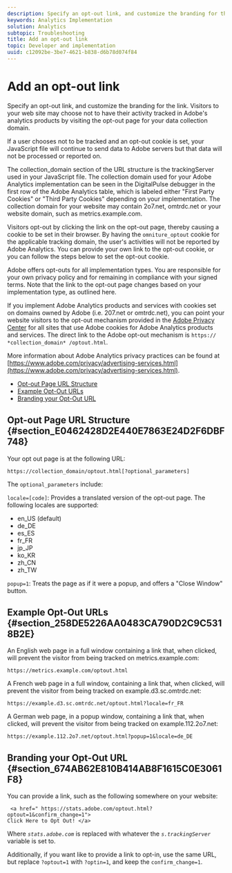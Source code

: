 ```yaml
---
description: Specify an opt-out link, and customize the branding for the link. Visitors to your web site may choose not to have their activity tracked in Adobe's analytics products by visiting the opt-out page for your data collection domain.
keywords: Analytics Implementation
solution: Analytics
subtopic: Troubleshooting
title: Add an opt-out link
topic: Developer and implementation
uuid: c12092be-3be7-4621-b838-d6b78d074f84
---
```


# Add an opt-out link

Specify an opt-out link, and customize the branding for the link. Visitors to your web site may choose not to have their activity tracked in Adobe's analytics products by visiting the opt-out page for your data collection domain.

 If a user chooses not to be tracked and an opt-out cookie is set, your JavaScript file will continue to send data to Adobe servers but that data will not be processed or reported on.

The collection_domain section of the URL structure is the trackingServer used in your JavaScript file. The collection domain used for your Adobe Analytics implementation can be seen in the DigitalPulse debugger in the first row of the Adobe Analytics table, which is labeled either "First Party Cookies" or "Third Party Cookies" depending on your implementation. The collection domain for your website may contain 2o7.net, omtrdc.net or your website domain, such as metrics.example.com.

Visitors opt-out by clicking the link on the opt-out page, thereby causing a cookie to be set in their browser. By having the `omniture_optout` cookie for the applicable tracking domain, the user's activities will not be reported by Adobe Analytics. You can provide your own link to the opt-out cookie, or you can follow the steps below to set the opt-out cookie.

Adobe offers opt-outs for all implementation types. You are responsible for your own privacy policy and for remaining in compliance with your signed terms. Note that the link to the opt-out page changes based on your implementation type, as outlined here.

If you implement Adobe Analytics products and services with cookies set on domains owned by Adobe (i.e. 207.net or omtrdc.net), you can point your website visitors to the opt-out mechanism provided in the [Adobe Privacy Center](https://www.adobe.com/privacy/opt-out.html) for all sites that use Adobe cookies for Adobe Analytics products and services. The direct link to the Adobe opt-out mechanism is `https:// *collection_domain* /optout.html`.

More information about Adobe Analytics privacy practices can be found at [https://www.adobe.com/privacy/advertising-services.html](https://www.adobe.com/privacy/advertising-services.html).

* [Opt-out Page URL Structure](/help/implement/js-implementation/data-collection/opt-out-link.md#section_E0462428D2E440E7863E24D2F6DBF748) 
* [Example Opt-Out URLs](/help/implement/js-implementation/data-collection/opt-out-link.md#section_258DE5226AA0483CA790D2C9C5318B2E) 
* [Branding your Opt-Out URL](/help/implement/js-implementation/data-collection/opt-out-link.md#section_674AB62E810B414AB8F1615C0E3061F8)

## Opt-out Page URL Structure {#section_E0462428D2E440E7863E24D2F6DBF748}

Your opt out page is at the following URL:

```
https://collection_domain/optout.html[?optional_parameters]
```

The `optional_parameters` include:

`locale=[code]`: Provides a translated version of the opt-out page. The following locales are supported:

* en_US (default) 
* de_DE 
* es_ES 
* fr_FR 
* jp_JP 
* ko_KR 
* zh_CN 
* zh_TW

`popup=1`: Treats the page as if it were a popup, and offers a "Close Window" button.

## Example Opt-Out URLs {#section_258DE5226AA0483CA790D2C9C5318B2E}

An English web page in a full window containing a link that, when clicked, will prevent the visitor from being tracked on metrics.example.com:

```
https://metrics.example.com/optout.html
```

A French web page in a full window, containing a link that, when clicked, will prevent the visitor from being tracked on example.d3.sc.omtrdc.net:

```
https://example.d3.sc.omtrdc.net/optout.html?locale=fr_FR
```

A German web page, in a popup window, containing a link that, when clicked, will prevent the visitor from being tracked on example.112.2o7.net:

```
https://example.112.2o7.net/optout.html?popup=1&locale=de_DE
```

## Branding your Opt-Out URL {#section_674AB62E810B414AB8F1615C0E3061F8}

You can provide a link, such as the following somewhere on your website:

```
 <a href=" https://stats.adobe.com/optout.html?optout=1&confirm_change=1">
Click Here to Opt Out! </a>
```

Where *`stats.adobe.com`* is replaced with whatever the *`s.trackingServer`* variable is set to.

Additionally, if you want like to provide a link to opt-in, use the same URL, but replace `?optout=1` with `?optin=1`, and keep the `confirm_change=1`.
